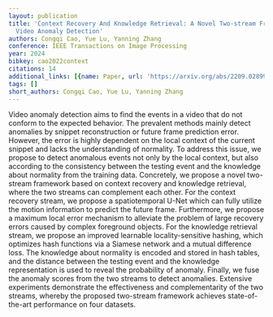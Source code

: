 ```yaml
---
layout: publication
title: 'Context Recovery And Knowledge Retrieval: A Novel Two-stream Framework For
  Video Anomaly Detection'
authors: Congqi Cao, Yue Lu, Yanning Zhang
conference: IEEE Transactions on Image Processing
year: 2024
bibkey: cao2022context
citations: 14
additional_links: [{name: Paper, url: 'https://arxiv.org/abs/2209.02899'}]
tags: []
short_authors: Congqi Cao, Yue Lu, Yanning Zhang
---
```

Video anomaly detection aims to find the events in a video that do not
conform to the expected behavior. The prevalent methods mainly detect anomalies
by snippet reconstruction or future frame prediction error. However, the error
is highly dependent on the local context of the current snippet and lacks the
understanding of normality. To address this issue, we propose to detect
anomalous events not only by the local context, but also according to the
consistency between the testing event and the knowledge about normality from
the training data. Concretely, we propose a novel two-stream framework based on
context recovery and knowledge retrieval, where the two streams can complement
each other. For the context recovery stream, we propose a spatiotemporal U-Net
which can fully utilize the motion information to predict the future frame.
Furthermore, we propose a maximum local error mechanism to alleviate the
problem of large recovery errors caused by complex foreground objects. For the
knowledge retrieval stream, we propose an improved learnable locality-sensitive
hashing, which optimizes hash functions via a Siamese network and a mutual
difference loss. The knowledge about normality is encoded and stored in hash
tables, and the distance between the testing event and the knowledge
representation is used to reveal the probability of anomaly. Finally, we fuse
the anomaly scores from the two streams to detect anomalies. Extensive
experiments demonstrate the effectiveness and complementarity of the two
streams, whereby the proposed two-stream framework achieves state-of-the-art
performance on four datasets.